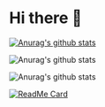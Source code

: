 # Hi there 👋


[![Anurag's github stats](https://github-readme-stats.vercel.app/api?username=sunrinint)](https://github.com/anuraghazra/github-readme-stats)


![Anurag's github stats](https://github-readme-stats.vercel.app/api?username=sunrinint&show_icons=true&theme=radical)


![Anurag's github stats](https://github-readme-stats.vercel.app/api?username=sunrinint&show_icons=true&theme=tokyonight)


[![ReadMe Card](https://github-readme-stats.vercel.app/api/pin/?username=sunrinint&repo=DigitalContents2020-03)](https://github.com/sunrinint/DigitalContents2020-03)
